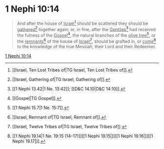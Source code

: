 # 1 Nephi 10:14

> And after the house of <u>Israel</u>[^a] should be scattered they should be <u>gathered</u>[^b] together again; or, in fine, after the <u>Gentiles</u>[^c] had received the fulness of the <u>Gospel</u>[^d], the natural branches of the <u>olive tree</u>[^e], or the <u>remnants</u>[^f] of the house of <u>Israel</u>[^g], should be grafted in, or <u>come</u>[^h] to the knowledge of the true Messiah, their Lord and their Redeemer.

[1 Nephi 10:14](https://www.churchofjesuschrist.org/study/scriptures/bofm/1-ne/10?lang=eng&id=p14#p14)


[^a]: [[Israel, Ten Lost Tribes of|TG Israel, Ten Lost Tribes of]].  
[^b]: [[Israel, Gathering of|TG Israel, Gathering of]].  
[^c]: [[1 Nephi 13.42|1 Ne. 13:42]]; [[D&C 14.10|D&C 14:10]].  
[^d]: [[Gospel|TG Gospel]].  
[^e]: [[1 Nephi 15.7|1 Ne. 15:7]].  
[^f]: [[Israel, Remnant of|TG Israel, Remnant of]].  
[^g]: [[Israel, Twelve Tribes of|TG Israel, Twelve Tribes of]].  
[^h]: [[1 Nephi 19.14|1 Ne. 19:15 (14–17)]][[1 Nephi 19.15|]][[1 Nephi 19.16|]][[1 Nephi 19.17|]].  
